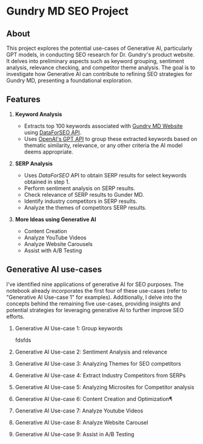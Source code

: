 # Gundry MD SEO Project

## About

This project explores the potential use-cases of Generative AI, particularly GPT models, in conducting SEO research for Dr. Gundry's product website. It delves into preliminary aspects such as keyword grouping, sentiment analysis, relevance checking, and competitor theme analysis. The goal is to investigate how Generative AI can contribute to refining SEO strategies for Gundry MD, presenting a foundational exploration.

## Features

1. **Keyword Analysis**
    * Extracts top 100 keywords associated with [Gundry MD Website](https://gundrymd.com/) using [DataForSEO API](https://dataforseo.com/).
    * Uses [OpenAI's GPT API](https://openai.com/blog/openai-api) to group these extracted keywords based on thematic similarity, relevance, or any other criteria the AI model deems appropriate.

2. **SERP Analysis**
    * Uses *DataForSEO* API to obtain SERP results for select keywords obtained in step 1.
    * Perform sentiment analysis on SERP results.
    * Check relevance of SERP results to Gunder MD.
    * Identify industry competitors in SERP results.
    * Analyze the themes of competitors SERP results.

3. **More Ideas using Generative AI**
    * Content Creation
    * Analyze YouTube Videos
    * Analyze Website Carousels
    * Assist with A/B Testing

## Generative AI use-cases

I've identified nine applications of generative AI for SEO purposes. The notebook already incorporates the first four of these use-cases (refer to "Generative AI Use-case 1" for examples). Additionally, I delve into the concepts behind the remaining five use-cases, providing insights and potential strategies for leveraging generative AI to further improve SEO efforts.


1. Generative AI Use-case 1: Group keywords

    fdsfds


2. Generative AI Use-case 2: Sentiment Analysis and relevance

3. Generative AI Use-case 3: Analyzing Themes for SEO competitors

4. Generative AI Use-case 4: Extract Industry Competitors from SERPs

5. Generative AI Use-case 5: Analyzing Microsites for Competitor analysis

6. Generative AI Use-case 6: Content Creation and Optimization¶

7. Generative AI Use-case 7: Analyze Youtube Videos

8. Generative AI Use-case 8: Analyze Website Carousel

9. Generative AI Use-case 9: Assist in A/B Testing
